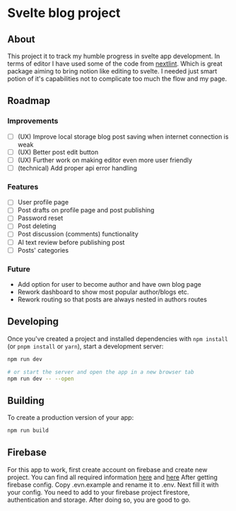 # Svelte blog project

## About

This project it to track my humble progress in svelte app development.
In terms of editor I have used some of the code from [nextlint](https://github.com/sveltor/nextlint). Which is great package aiming to bring notion like editing to svelte. I needed just smart potion of it's capabilities not to complicate too much the flow and my page.

## Roadmap 
### Improvements

- [ ] (UX) Improve local storage blog post saving when internet connection is weak
- [ ] (UX) Better post edit button
- [ ] (UX) Further work on making editor even more user friendly
- [ ] (technical) Add proper api error handling

### Features
- [ ] User profile page
- [ ] Post drafts on profile page and post publishing
- [ ] Password reset
- [ ] Post deleting
- [ ] Post discussion (comments) functionality
- [ ] AI text review before publishing post
- [ ] Posts' categories

### Future
- Add option for user to become author and have own blog page
- Rework dashboard to show most popular author/blogs etc.
- Rework routing so that posts are always nested in authors routes


## Developing

Once you've created a project and installed dependencies with `npm install` (or `pnpm install` or `yarn`), start a development server:

```bash
npm run dev

# or start the server and open the app in a new browser tab
npm run dev -- --open
```

## Building

To create a production version of your app:

```bash
npm run build
```

## Firebase

For this app to work, first create account on firebase and create new project. 
You can find all required information [here](https://firebase.google.com/) and [here](https://firebase.google.com/docs/web/setup?continue=https%3A%2F%2Ffirebase.google.com%2Flearn%2Fpathways%2Ffirebase-web%23article-https%3A%2F%2Ffirebase.google.com%2Fdocs%2Fweb%2Fsetup)
After getting firebase config. Copy .evn.example and rename it to .env. Next fill it with your config.
You need to add to your firebase project firestore, authentication and storage. After doing so, you are good to go.